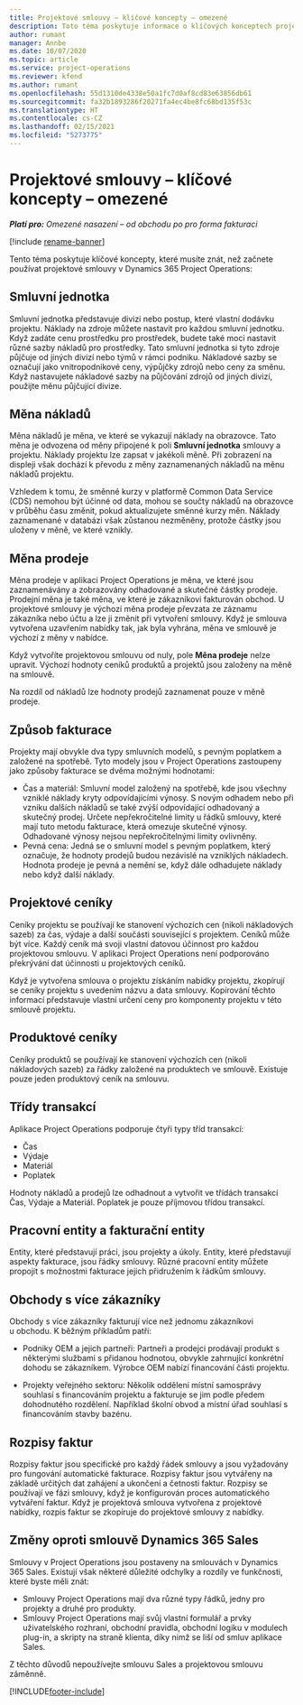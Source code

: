```yaml
---
title: Projektové smlouvy – klíčové koncepty – omezené
description: Toto téma poskytuje informace o klíčových konceptech projektových smluv.
author: rumant
manager: Annbe
ms.date: 10/07/2020
ms.topic: article
ms.service: project-operations
ms.reviewer: kfend
ms.author: rumant
ms.openlocfilehash: 55d1310de4338e50a1fc7d0af8cd83e63856db61
ms.sourcegitcommit: fa32b1893286f20271fa4ec4be8fc68bd135f53c
ms.translationtype: HT
ms.contentlocale: cs-CZ
ms.lasthandoff: 02/15/2021
ms.locfileid: "5273775"
---
```

# <a name="project-contracts---key-concepts---lite"></a>Projektové smlouvy – klíčové koncepty – omezené

_**Platí pro:** Omezené nasazení – od obchodu po pro forma fakturaci_

[!include [rename-banner](~/includes/cc-data-platform-banner.md)]

Tento téma poskytuje klíčové koncepty, které musíte znát, než začnete používat projektové smlouvy v Dynamics 365 Project Operations:

## <a name="contracting-unit"></a>Smluvní jednotka

Smluvní jednotka představuje divizi nebo postup, které vlastní dodávku projektu. Náklady na zdroje můžete nastavit pro každou smluvní jednotku. Když zadáte cenu prostředku pro prostředek, budete také moci nastavit různé sazby nákladů pro prostředky. Tato smluvní jednotka si tyto zdroje půjčuje od jiných divizí nebo týmů v rámci podniku. Nákladové sazby se označují jako vnitropodnikové ceny, výpůjčky zdrojů nebo ceny za směnu. Když nastavujete nákladové sazby na půjčování zdrojů od jiných divizí, použijte měnu půjčující divize.

## <a name="cost-currency"></a>Měna nákladů

Měna nákladů je měna, ve které se vykazují náklady na obrazovce. Tato měna je odvozena od měny připojené k poli **Smluvní jednotka** smlouvy a projektu. Náklady projektu lze zapsat v jakékoli měně. Při zobrazení na displeji však dochází k převodu z měny zaznamenaných nákladů na měnu nákladů projektu.

Vzhledem k tomu, že směnné kurzy v platformě Common Data Service (CDS) nemohou být účinné od data, mohou se součty nákladů na obrazovce v průběhu času změnit, pokud aktualizujete směnné kurzy měn. Náklady zaznamenané v databázi však zůstanou nezměněny, protože částky jsou uloženy v měně, ve které vznikly.

## <a name="sales-currency"></a>Měna prodeje

Měna prodeje v aplikaci Project Operations je měna, ve které jsou zaznamenávány a zobrazovány odhadované a skutečné částky prodeje. Prodejní měna je také měna, ve které je zákazníkovi fakturován obchod. U projektové smlouvy je výchozí měna prodeje převzata ze záznamu zákazníka nebo účtu a lze ji změnit při vytvoření smlouvy. Když je smlouva vytvořena uzavřením nabídky tak, jak byla vyhrána, měna ve smlouvě je výchozí z měny v nabídce.

Když vytvoříte projektovou smlouvu od nuly, pole **Měna prodeje** nelze upravit. Výchozí hodnoty ceníků produktů a projektů jsou založeny na měně na smlouvě.

Na rozdíl od nákladů lze hodnoty prodejů zaznamenat pouze v měně prodeje.

## <a name="billing-method"></a>Způsob fakturace

Projekty mají obvykle dva typy smluvních modelů, s pevným poplatkem a založené na spotřebě. Tyto modely jsou v Project Operations zastoupeny jako způsoby fakturace se dvěma možnými hodnotami:

- Čas a materiál: Smluvní model založený na spotřebě, kde jsou všechny vzniklé náklady kryty odpovídajícími výnosy. S novým odhadem nebo při vzniku dalších nákladů se také zvýší odpovídající odhadovaný a skutečný prodej. Určete nepřekročitelné limity u řádků smlouvy, které mají tuto metodu fakturace, která omezuje skutečné výnosy. Odhadované výnosy nejsou nepřekročitelnými limity ovlivněny.
- Pevná cena: Jedná se o smluvní model s pevným poplatkem, který označuje, že hodnoty prodejů budou nezávislé na vzniklých nákladech. Hodnota prodeje je pevná a nemění se, když dále odhadujete náklady nebo když další náklady.

## <a name="project-price-lists"></a>Projektové ceníky

Ceníky projektu se používají ke stanovení výchozích cen (nikoli nákladových sazeb) za čas, výdaje a další součásti související s projektem. Ceníků může být více. Každý ceník má svoji vlastní datovou účinnost pro každou projektovou smlouvu. V aplikaci Project Operations není podporováno překrývání dat účinnosti u projektových ceníků.

Když je vytvořena smlouva o projektu získáním nabídky projektu, zkopírují se ceníky projektu s uvedením názvu a data smlouvy. Kopírování těchto informací představuje vlastní určení ceny pro komponenty projektu v této smlouvě projektu.

## <a name="product-price-lists"></a>Produktové ceníky

Ceníky produktů se používají ke stanovení výchozích cen (nikoli nákladových sazeb) za řádky založené na produktech ve smlouvě. Existuje pouze jeden produktový ceník na smlouvu.

## <a name="transaction-classes"></a>Třídy transakcí

Aplikace Project Operations podporuje čtyři typy tříd transakcí:

- Čas
- Výdaje
- Materiál
- Poplatek

Hodnoty nákladů a prodejů lze odhadnout a vytvořit ve třídách transakcí Čas, Výdaje a Materiál. Poplatek je pouze příjmovou třídou transakcí.

## <a name="work-entities-and-billing-entities"></a>Pracovní entity a fakturační entity

Entity, které představují práci, jsou projekty a úkoly. Entity, které představují aspekty fakturace, jsou řádky smlouvy. Různé pracovní entity můžete propojit s možnostmi fakturace jejich přidružením k řádkům smlouvy.

## <a name="multi-customer-deals"></a>Obchody s více zákazníky

Obchody s více zákazníky fakturují více než jednomu zákazníkovi u obchodu. K běžným příkladům patří:

- Podniky OEM a jejich partneři: Partneři a prodejci prodávají produkt s některými službami s přidanou hodnotou, obvykle zahrnující konkrétní dohodu se zákazníkem. Výrobce OEM nabízí financování části projektu. 

- Projekty veřejného sektoru: Několik oddělení místní samosprávy souhlasí s financováním projektu a fakturuje se jim podle předem dohodnutého rozdělení. Například školní obvod a místní úřad souhlasí s financováním stavby bazénu.

## <a name="invoice-schedules"></a>Rozpisy faktur

Rozpisy faktur jsou specifické pro každý řádek smlouvy a jsou vyžadovány pro fungování automatické fakturace. Rozpisy faktur jsou vytvářeny na základě určitých dat zahájení a ukončení a četnosti faktur. Rozpisy se používají ve fázi smlouvy, když je konfigurován proces automatického vytváření faktur. Když je projektová smlouva vytvořena z projektové nabídky, rozpis faktur se zkopíruje do projektové smlouvy z nabídky.

## <a name="changes-from-the-dynamics-365-sales-contract"></a>Změny oproti smlouvě Dynamics 365 Sales

Smlouvy v Project Operations jsou postaveny na smlouvách v Dynamics 365 Sales. Existují však některé důležité odchylky a rozdíly ve funkčnosti, které byste měli znát:

- Smlouvy Project Operations mají dva různé typy řádků, jedny pro projekty a druhé pro produkty.
- Smlouvy Project Operations mají svůj vlastní formulář a prvky uživatelského rozhraní, obchodní pravidla, obchodní logiku v modulech plug-in, a skripty na straně klienta, díky nimž se liší od smluv aplikace Sales.

Z těchto důvodů nepoužívejte smlouvu Sales a projektovou smlouvu záměnně.


[!INCLUDE[footer-include](../../includes/footer-banner.md)]